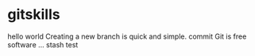 # gitskills
hello world
Creating a new branch is quick and simple.
commit
Git is free software ...
stash
test
